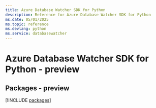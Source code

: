 ```yaml
---
title: Azure Database Watcher SDK for Python
description: Reference for Azure Database Watcher SDK for Python
ms.date: 05/01/2025
ms.topic: reference
ms.devlang: python
ms.service: databasewatcher
---
```

# Azure Database Watcher SDK for Python - preview
## Packages - preview
[!INCLUDE [packages](database-watcher-index.md)]